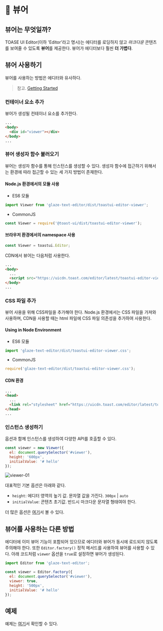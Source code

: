 # 👀 뷰어

## 뷰어는 무엇일까?

TOASE UI Editor(이하 'Editor'라고 명시)는 에디터를 로딩하지 않고 _마크다운_ 콘텐츠를 보여줄 수 있도록 **뷰어**를 제공한다. 뷰어가 에디터보다 훨씬 **더 가볍다**.

## 뷰어 사용하기

뷰어를 사용하는 방법은 에디터와 유사하다.

> 참고. [Getting Started](https://github.com/nhn/tui.editor/blob/master/docs/ko/getting-started.md)

### 컨테이너 요소 추가

뷰어가 생성될 컨테이너 요소를 추가한다.

```html
...
<body>
  <div id="viewer"></div>
</body>
...
```

### 뷰어 생성자 함수 불러오기

뷰어는 생성자 함수를 통해 인스턴스를 생성할 수 있다. 생성자 함수에 접근하기 위해서는 환경에 따라 접근할 수 있는 세 가지 방법이 존재한다.

#### Node.js 환경에서의 모듈 사용

- ES6 모듈

```javascript
import Viewer from 'glaze-text-editor/dist/toastui-editor-viewer';
```

- CommonJS

```javascript
const Viewer = require('@toast-ui/dist/toastui-editor-viewer');
```

#### 브라우저 환경에서의 namespace 사용

```javascript
const Viewer = toastui.Editor;
```

CDN에서 뷰어는 다음처럼 사용한다.

```html
...
<body>
  ...
  <script src="https://uicdn.toast.com/editor/latest/toastui-editor-viewer.js"></script>
</body>
...
```

### CSS 파일 추가

뷰어 사용을 위해 CSS파일을 추가해야 한다. Node.js 환경에서는 CSS 파일을 가져와 사용하며, CDN을 사용할 때는 html 파일에 CSS 파일 의존성을 추가하여 사용한다.

#### Using in Node Environment

- ES6 모듈

```javascript
import 'glaze-text-editor/dist/toastui-editor-viewer.css';
```

- CommonJS

```javascript
require('glaze-text-editor/dist/toastui-editor-viewer.css');
```

#### CDN 환경

```html
...
<head>
  ...
  <link rel="stylesheet" href="https://uicdn.toast.com/editor/latest/toastui-editor-viewer.min.css" />
</head>
...
```

### 인스턴스 생성하기

옵션과 함께 인스턴스를 생성하여 다양한 API를 호출할 수 있다.

```js
const viewer = new Viewer({
  el: document.querySelector('#viewer'),
  height: '600px',
  initialValue: '# hello'
});
```

![viewer-01](https://user-images.githubusercontent.com/37766175/121862304-a3ccc980-cd35-11eb-92c8-02b0e6fcf3cf.png)

대표적인 기본 옵션은 아래와 같다.

- `height`: 에디터 영역의 높기 값. 문자열 값을 가진다. `300px` | `auto`
- `initialValue`: 콘텐츠 초기값. 반드시 마크다운 문자열 형태여야 한다.

더 많은 옵션은 [여기](https://nhn.github.io/tui.editor/latest/ToastUIEditorViewer)서 볼 수 있다.

## 뷰어를 사용하는 다른 방법

에디터에 이미 뷰어 기능이 포함되어 있으므로 에디터와 뷰어가 동시에 로드되지 않도록 주의해야 한다. 또한 `Editor.factory()` 정적 메서드를 사용하여 뷰어를 사용할 수 있다. 아래 코드처럼 `viewer` 옵션을 `true`로 설정하면 뷰어가 생성된다.

```js
import Editor from 'glaze-text-editor';

const viewer = Editor.factory({
  el: document.querySelector('#viewer'),
  viewer: true,
  height: '500px',
  initialValue: '# hello'
});
```

## 예제

예제는 [여기](https://nhn.github.io/tui.editor/latest/tutorial-example04-viewer)서 확인할 수 있다.
